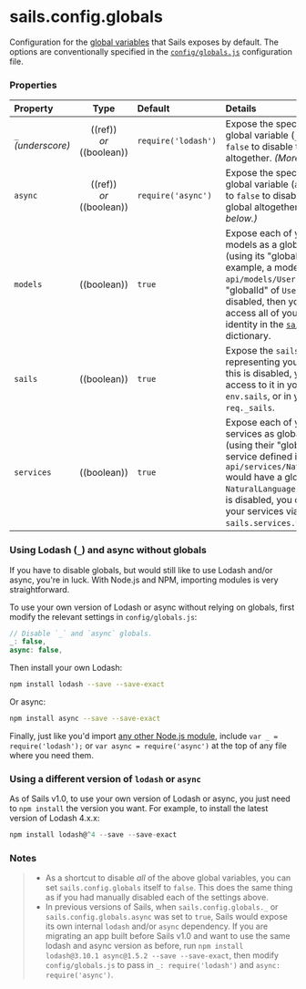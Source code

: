 # sails.config.globals


Configuration for the [global variables](https://developer.mozilla.org/en-US/docs/Glossary/Global_variable) that Sails exposes by default.  The options are conventionally specified in the [`config/globals.js`](http://sailsjs.com/anatomy/config/globals-js) configuration file.



### Properties

| Property    | Type       | Default   | Details |
|:-----------|:----------:|:----------|:--------|
| `_` _(underscore)_  | ((ref))<br/>_or_<br/>((boolean))     | `require('lodash')`  | Expose the specified `lodash` as a global variable (`_`).  Or set this to `false` to disable the `_` global altogether.  _(More on that below.)_
| `async`  | ((ref))<br/>_or_<br/>((boolean)) | `require('async')` | Expose the specified `async` as a global variable (`async`).  Or set this to `false` to disable the `async` global altogether. _(More on that below.)_
| `models` | ((boolean)) | `true` | Expose each of your app's models as a global variable (using its "globalId").  For example, a model defined in `api/models/User.js` would have a "globalId" of `User`.   If this is disabled, then you can still access all of your models by identity in the [`sails.models`](http://sailsjs.org/documentation/reference/application#?sailsmodels) dictionary.
| `sails` | ((boolean)) | `true` | Expose the `sails` instance representing your app.  Even if this is disabled, you can still get access to it in your actions via `env.sails`, or in your policies via `req._sails`.
| `services` | ((boolean)) | `true` | Expose each of your app's services as global variables (using their "globalId").  E.g. a service defined in `api/services/NaturalLanguage.js` would have a globalId of `NaturalLanguage` by default.  If this is disabled, you can still access your services via `sails.services.*`.



### Using Lodash (`_`) and async without globals

If you have to disable globals, but would still like to use Lodash and/or async, you're in luck.  With Node.js and NPM, importing modules is very straightforward.

To use your own version of Lodash or async without relying on globals, first modify the relevant settings in `config/globals.js`:

```js
// Disable `_` and `async` globals.
_: false,
async: false,
```

Then install your own Lodash:

```sh
npm install lodash --save --save-exact
```

Or async:

```sh
npm install async --save --save-exact
```


Finally, just like you'd import [any other Node.js module](https://soundcloud.com/marak/marak-the-node-js-rap), include `var _ = require('lodash');` or `var async = require('async')` at the top of any file where you need them.



### Using a different version of `lodash` or `async`

As of Sails v1.0, to use your own version of Lodash or async, you just need to `npm install` the version you want.  For example, to install the latest version of Lodash 4.x.x:

```js
npm install lodash@^4 --save --save-exact
```



### Notes

> + As a shortcut to disable _all_ of the above global variables, you can set `sails.config.globals` itself to `false`.  This does the same thing as if you had manually disabled each of the settings above.
> + In previous versions of Sails, when `sails.config.globals._` or `sails.config.globals.async` was set to `true`, Sails would expose its own internal `lodash` and/or `async` dependency.  If you are migrating an app built before Sails v1.0 and want to use the same lodash and async version as before, run `npm install lodash@3.10.1 async@1.5.2 --save --save-exact`, then modify `config/globals.js` to pass in `_: require('lodash')` and `async: require('async')`.




<docmeta name="displayName" value="sails.config.globals">
<docmeta name="pageType" value="property">

